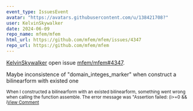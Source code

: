 ```yaml
---
event_type: IssuesEvent
avatar: "https://avatars.githubusercontent.com/u/138421708?"
user: KelvinSkywalker
date: 2024-06-09
repo_name: mfem/mfem
html_url: https://github.com/mfem/mfem/issues/4347
repo_url: https://github.com/mfem/mfem
---
```


<a href='https://github.com/KelvinSkywalker' target='_blank'>KelvinSkywalker</a> open issue <a href='https://github.com/mfem/mfem/issues/4347' target='_blank'>mfem/mfem#4347</a>.

<p>Maybe inconsistence of "domain_integes_marker" when construct a bilinearform with existed one</p><small>When I constructed a bilinearform with an existed bilinearform, something went wrong when calling the function assemble. The error message was "Assertion failed: (i>=0 && i<size) is false:...</small><a href='https://github.com/mfem/mfem/issues/4347' target='_blank'>View Comment</a>